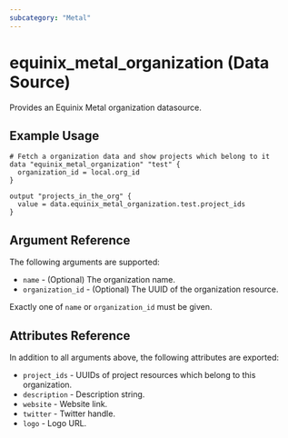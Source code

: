 ```yaml
---
subcategory: "Metal"
---
```


# equinix_metal_organization (Data Source)

Provides an Equinix Metal organization datasource.

## Example Usage

```hcl
# Fetch a organization data and show projects which belong to it
data "equinix_metal_organization" "test" {
  organization_id = local.org_id
}

output "projects_in_the_org" {
  value = data.equinix_metal_organization.test.project_ids
}
```

## Argument Reference

The following arguments are supported:

* `name` - (Optional) The organization name.
* `organization_id` - (Optional) The UUID of the organization resource.

Exactly one of `name` or `organization_id` must be given.

## Attributes Reference

In addition to all arguments above, the following attributes are exported:

* `project_ids` - UUIDs of project resources which belong to this organization.
* `description` - Description string.
* `website` - Website link.
* `twitter` - Twitter handle.
* `logo` - Logo URL.
